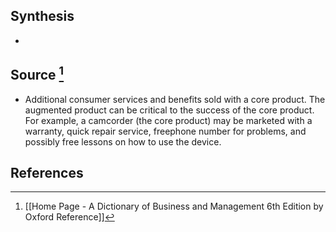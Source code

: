 ## Synthesis
- 
## Source [^1]
- Additional consumer services and benefits sold with a core product. The augmented product can be critical to the success of the core product. For example, a camcorder (the core product) may be marketed with a warranty, quick repair service, freephone number for problems, and possibly free lessons on how to use the device.
## References

[^1]: [[Home Page - A Dictionary of Business and Management 6th Edition by Oxford Reference]]